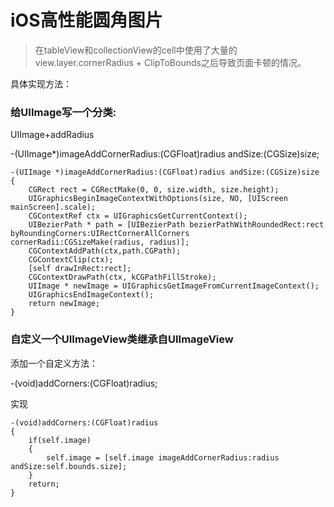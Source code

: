 <h1>iOS高性能圆角图片</h1>

>在tableView和collectionView的cell中使用了大量的view.layer.cornerRadius + ClipToBounds之后导致页面卡顿的情况。

具体实现方法：
<h3>给UIImage写一个分类:</h3>
UIImage+addRadius

 -(UIImage*)imageAddCornerRadius:(CGFloat)radius andSize:(CGSize)size;

```
-(UIImage *)imageAddCornerRadius:(CGFloat)radius andSize:(CGSize)size
{
    CGRect rect = CGRectMake(0, 0, size.width, size.height);
    UIGraphicsBeginImageContextWithOptions(size, NO, [UIScreen mainScreen].scale);
    CGContextRef ctx = UIGraphicsGetCurrentContext();
    UIBezierPath * path = [UIBezierPath bezierPathWithRoundedRect:rect byRoundingCorners:UIRectCornerAllCorners cornerRadii:CGSizeMake(radius, radius)];
    CGContextAddPath(ctx,path.CGPath);
    CGContextClip(ctx);
    [self drawInRect:rect];
    CGContextDrawPath(ctx, kCGPathFillStroke);
    UIImage * newImage = UIGraphicsGetImageFromCurrentImageContext();
    UIGraphicsEndImageContext();
    return newImage;
}
```
<h3>自定义一个UIImageView类继承自UIImageView</h3>
添加一个自定义方法：

-(void)addCorners:(CGFloat)radius;


实现
```
-(void)addCorners:(CGFloat)radius
{
    if(self.image)
    {
        self.image = [self.image imageAddCornerRadius:radius andSize:self.bounds.size];
    }
    return;
}
```
